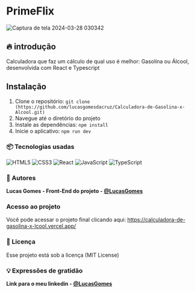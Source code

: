 # PrimeFlix
![Captura de tela 2024-03-28 030342](https://github.com/lucasgomesdacruz/Calculadora-de-Gasolina-x-Alcool/assets/112510742/15366bc8-62b1-4b2a-8d7b-43f4f6177ee6)


## 🔥 introdução

Calculadora que faz um cálculo de qual uso é melhor: Gasolina ou Álcool, desenvolvida com React e Typescript

## Instalação
1. Clone o repositório: `git clone (https://github.com/lucasgomesdacruz/Calculadora-de-Gasolina-x-Alcool.git)`
2. Navegue até o diretório do projeto
3. Instale as dependências: `npm install`
4. Inicie o aplicativo: `npm run dev`

### 📦 Tecnologias usadas
![HTML5](https://img.shields.io/badge/html5-%23E34F26.svg?style=for-the-badge&logo=html5&logoColor=white) ![CSS3](https://img.shields.io/badge/css3-%231572B6.svg?style=for-the-badge&logo=css3&logoColor=white) ![React](https://img.shields.io/badge/react-%2320232a.svg?style=for-the-badge&logo=react&logoColor=%2361DAFB) ![JavaScript](https://img.shields.io/badge/javascript-%23323330.svg?style=for-the-badge&logo=javascript&logoColor=%23F7DF1E) ![TypeScript](https://img.shields.io/badge/typescript-%23007ACC.svg?style=for-the-badge&logo=typescript&logoColor=white)

### 👷 Autores

**Lucas Gomes - Front-End do projeto - [@LucasGomes](https://github.com/lucasgomesdacruz)**

### Acesso ao projeto
Você pode acessar o projeto final clicando aqui: <a>https://calculadora-de-gasolina-x-lcool.vercel.app/</a>

### 📄 Licença
Esse projeto está sob a licença (MIT License)

### 💡 Expressões de gratidão
**Link para o meu linkedin - [@LucasGomes](https://www.linkedin.com/in/lucaass1997)**



